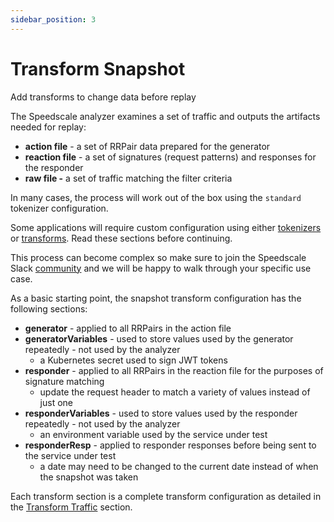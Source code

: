 ```yaml
---
sidebar_position: 3
---
```


# Transform Snapshot

Add transforms to change data before replay

The Speedscale analyzer examines a set of traffic and outputs the artifacts needed for replay:

* **action file** - a set of RRPair data prepared for the generator
* **reaction file** - a set of signatures (request patterns) and responses for the responder
* **raw file -** a set of traffic matching the filter criteria

In many cases, the process will work out of the box using the `standard` tokenizer configuration.

Some applications will require custom configuration using either [tokenizers](../configuration/tokenizers-1/) or [transforms](../configuration/transform-traffic/).  Read these sections before continuing.

This process can become complex so make sure to join the Speedscale Slack [community](http://slack.speedscale.com) and we will be happy to walk through your specific use case.

As a basic starting point, the snapshot transform configuration has the following sections:

* **generator** - applied to all RRPairs in the action file
* **generatorVariables** - used to store values used by the generator repeatedly - not used by the analyzer
  * a Kubernetes secret used to sign JWT tokens
* **responder** - applied to all RRPairs in the reaction file for the purposes of signature matching
  * update the request header to match a variety of values instead of just one
* **responderVariables** - used to store values used by the responder repeatedly - not used by the analyzer
  * an environment variable used by the service under test
* **responderResp** - applied to responder responses before being sent to the service under test
  * a date may need to be changed to the current date instead of when the snapshot was taken

Each transform section is a complete transform configuration as detailed in the [Transform Traffic](../configuration/transform-traffic/) section.
